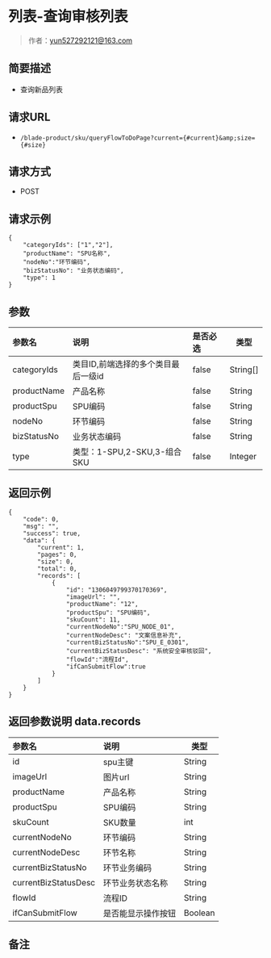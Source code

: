 # 列表-查询审核列表

> 作者：yun527292121@163.com

## 简要描述

- 查询新品列表

## 请求URL
- ` /blade-product/sku/queryFlowToDoPage?current={#current}&amp;size={#size} `
  
## 请求方式
- POST

## 请求示例
``` 
{
	"categoryIds": ["1","2"],
	"productName": "SPU名称",
	"nodeNo":"环节编码",
	"bizStatusNo": "业务状态编码",
	"type": 1
}
```

## 参数

|参数名|说明|是否必选|类型|
|:----    |:---|:----- |-----   |
|categoryIds |类目ID,前端选择的多个类目最后一级id	  |false |String[]   |
|productName |产品名称  |false |String   |
|productSpu |SPU编码	  |false |String|
|nodeNo |环节编码	  |false |String|
|bizStatusNo |业务状态编码|false |String   |
|type |类型：1-SPU,2-SKU,3-组合SKU|false |Integer   |

## 返回示例 

``` 
{
	"code": 0,
	"msg": "",
	"success": true,
	"data": {
		"current": 1,
		"pages": 0,
		"size": 0,
		"total": 0,
		"records": [
			{
				"id": "1306049799370170369",
				"imageUrl": "",
                "productName": "12",
                "productSpu": "SPU编码",
				"skuCount": 11,
				"currentNodeNo":"SPU_NODE_01",
				"currentNodeDesc": "文案信息补充",
				"currentBizStatusNo":"SPU_E_0301",
				"currentBizStatusDesc": "系统安全审核驳回",
				"flowId":"流程Id",
				"ifCanSubmitFlow":true
			}
		]
	}
}
```

## 返回参数说明 data.records

|参数名|说明|类型|
|:-----  |:-----|-----                           |
|id | spu主键  |String  |
|imageUrl |图片url   | String |
|productName |产品名称   | String |
|productSpu |SPU编码   | String |
|skuCount |SKU数量   | int |
|currentNodeNo |环节编码   | String |
|currentNodeDesc |环节名称   | String |
|currentBizStatusNo |环节业务编码   | String |
|currentBizStatusDesc |环节业务状态名称   | String |
|flowId |流程ID   |String |
|ifCanSubmitFlow |是否能显示操作按钮   |Boolean |


## 备注